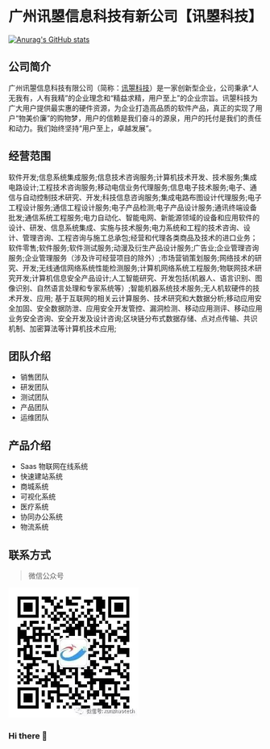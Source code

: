# 广州讯曌信息科技有新公司【讯曌科技】
[![Anurag's GitHub stats](https://github-readme-stats.vercel.app/api?username=xunzhaotech)](https://github.com/xunzhaotech/github-readme-stats)

## 公司简介
广州讯曌信息科技有限公司（简称：[讯曌科技](http://xunzhaotech.com)）是一家创新型企业，公司秉承“人无我有，人有我精”的企业理念和“精益求精，用户至上”的企业宗旨。讯曌科技为广大用户提供最实惠的硬件资源，为企业打造高品质的软件产品，真正的实现了用户“物美价廉”的购物梦，用户的信赖是我们奋斗的源泉，用户的托付是我们的责任和动力。我们始终坚持“用户至上，卓越发展”。

## 经营范围

软件开发;信息系统集成服务;信息技术咨询服务;计算机技术开发、技术服务;集成电路设计;工程技术咨询服务;移动电信业务代理服务;信息电子技术服务;电子、通信与自动控制技术研究、开发;科技信息咨询服务;集成电路布图设计代理服务;电子工程设计服务;通信工程设计服务;电子产品检测;电子产品设计服务;通讯终端设备批发;通信系统工程服务;电力自动化、智能电网、新能源领域的设备和应用软件的设计、研发、信息系统集成、实施与技术服务;电力系统和工程的技术咨询、设计、管理咨询、工程咨询与施工总承包;经营和代理各类商品及技术的进口业务；软件零售;软件服务;软件测试服务;动漫及衍生产品设计服务;广告业;企业管理咨询服务;企业管理服务（涉及许可经营项目的除外）;市场营销策划服务;网络技术的研究、开发;无线通信网络系统性能检测服务;计算机网络系统工程服务;物联网技术研究开发;计算机信息安全产品设计;人工智能研究、开发包括(机器人、语言识别、图像识别、自然语言处理和专家系统等）;智能机器系统技术服务;无人机软硬件的技术开发、应用; 基于互联网的相关云计算服务、技术研究和大数据分析;移动应用安全加固、安全数据防泄、应用安全开发管控、漏洞检测、移动应用测评、移动应用业务安全咨询、安全开发及设计咨询;区块链分布式数据存储、点对点传输、共识机制、加密算法等计算机技术应用;
## 团队介绍

- 销售团队
- 研发团队
- 测试团队
- 产品团队
- 运维团队

## 产品介绍

- Saas 物联网在线系统
- 快速建站系统
- 商城系统
- 可视化系统
- 医疗系统
- 协同办公系统
- 物流系统

## 联系方式
> 微信公众号

![image](https://github.com/xunzhaotech/xunzhaotech/blob/master/assets/xunzhaotech.jpg)
### Hi there 👋

<!--
**xunzhaotech/xunzhaotech** is a ✨ _special_ ✨ repository because its `README.md` (this file) appears on your GitHub profile.

Here are some ideas to get you started:

- 🔭 I’m currently working on ...
- 🌱 I’m currently learning ...
- 👯 I’m looking to collaborate on ...
- 🤔 I’m looking for help with ...
- 💬 Ask me about ...
- 📫 How to reach me: ...
- 😄 Pronouns: ...
- ⚡ Fun fact: ...
-->

